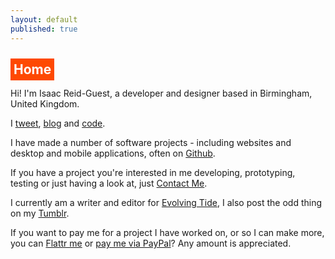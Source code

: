 ```yaml
---
layout: default
published: true
---
```


<h2><a name="title" href="#title" style="color: inherit; text-decoration: inherit; background-color: #fe4902; color:white; padding: 5px;">Home</a></h2>

Hi! I'm <span class="non-mobile-hide mobile-display-inline">Isaac Reid-Guest, </span>a developer and designer based in Birmingham, United Kingdom.

I <a href="http://twitter.com/{{site.twitter_username}}">tweet</a>, <a href="/blog/">blog</a> and <a href="/code/">code</a>.

I have made a number of software projects - including websites and desktop and mobile applications, often on <a href="https://github.com/ir-g?tab=repositories">Github</a>.

If you have a project you're interested in me developing, prototyping, testing or just having a look at, just <a href="/contact/">Contact Me</a>.




I currently am a writer and editor for [Evolving Tide](https://medium.com/evolving-tide), I also post the odd thing on my [Tumblr](http://tumblr.ir-g.uk/).

If you want to pay me for a project I have worked on, or so I can make more, you can [Flattr me](https://flattr.com/submit/auto?fid=vo6rze&url=http%3A%2F%2Fir-g.uk) or [pay me via PayPal](https://paypal.me/irg)? Any amount is appreciated.
